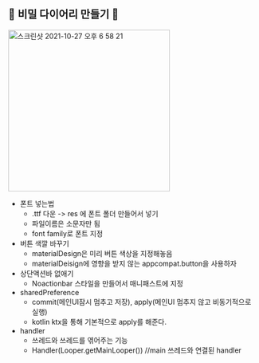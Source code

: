 ## 📔 비밀 다이어리 만들기 📔


<img width="324" alt="스크린샷 2021-10-27 오후 6 58 21" src="https://user-images.githubusercontent.com/82588822/139044134-0e214816-6195-470f-a4b3-8f6ee0732b61.png">

- 폰트 넣는법 
  - .ttf 다운 -> res 에 폰트 폴더 만들어서 넣기 
  - 파일이름은 소문자만 됨
  - font family로 폰트 지정
- 버튼 색깔 바꾸기
  - materialDesign은 미리 버튼 색상을 지정해놓음
  - materialDeisign에 영향을 받지 않는 appcompat.button을 사용하자
- 상단액션바 없애기
  - Noactionbar 스타일을 만들어서 매니패스트에 지정
- sharedPreference
   - commit(메인UI잠시 멈추고 저장), apply(메인UI 멈추지 않고 비동기적으로 실행)
   - kotlin ktx을 통해 기본적으로 apply를 해준다.
- handler
  - 쓰레드와 쓰레드를 엮어주는 기능
  - Handler(Looper.getMainLooper()) //main 쓰레드와 연결된 handler
